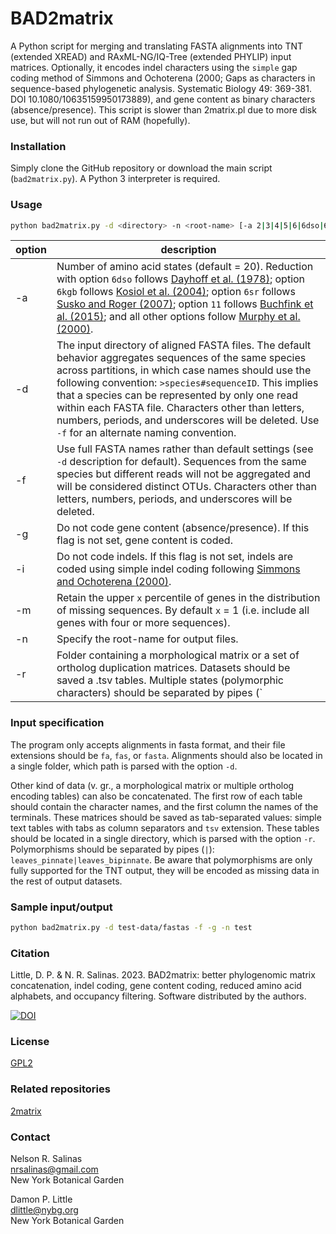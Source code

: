 # BAD2matrix

A Python script for merging and translating FASTA alignments into TNT (extended XREAD) and RAxML-NG/IQ-Tree (extended PHYLIP) input matrices. Optionally, it encodes indel characters using the `simple` gap coding method of Simmons and Ochoterena (2000; Gaps as characters in sequence-based phylogenetic analysis. Systematic Biology 49: 369-381. DOI 10.1080/10635159950173889), and gene content as binary characters (absence/presence). This script is slower than 2matrix.pl due to more disk use, but will not run out of RAM (hopefully).

### Installation

Simply clone the GitHub repository or download the main script (`bad2matrix.py`). A Python 3 interpreter is required.

### Usage

```bash
python bad2matrix.py -d <directory> -n <root-name> [-a 2|3|4|5|6|6dso|6kgb|6sr|8|10|11|12|15|18|20] [-f] [-g] [-i] [-m int] [-t <directory>]
```

| option | description |
| --- | --- |
-a | Number of amino acid states (default = 20). Reduction with option `6dso` follows [Dayhoff et al. (1978)](http://chagall.med.cornell.edu/BioinfoCourse/PDFs/Lecture2/Dayhoff1978.pdf); option `6kgb` follows [Kosiol et al. (2004)](https://doi.org/10.1016/j.jtbi.2003.12.010); option `6sr` follows [Susko and Roger (2007)](https://doi.org/10.1093/molbev/msm144); option `11` follows [Buchfink et al. (2015)](https://doi.org/10.1038/nmeth.3176); and all other options follow [Murphy et al. (2000)](https://doi.org/10.1093/protein/13.3.149).
-d | The input directory of aligned FASTA files. The default behavior aggregates sequences of the same species across partitions, in which case names should use the following convention: `>species#sequenceID`. This implies that a species can be represented by only one read within each FASTA file. Characters other than letters, numbers, periods, and underscores will be deleted. Use `-f` for an alternate naming convention.
-f | Use full FASTA names rather than default settings (see `-d` description for default). Sequences from the same species but different reads will not be aggregated and will be considered distinct OTUs. Characters other than letters, numbers, periods, and underscores will be deleted.
-g | Do not code gene content (absence/presence). If this flag is not set, gene content is coded.
-i | Do not code indels. If this flag is not set, indels are coded using simple indel coding following [Simmons and Ochoterena (2000)](https://doi.org/10.1080/10635159950173889).
-m | Retain the upper `x` percentile of genes in the distribution of missing sequences. By default `x` = 1 (i.e. include all genes with four or more sequences).
-n | Specify the root-name for output files.
-r | Folder containing a morphological matrix or a set of ortholog duplication matrices. Datasets should be saved a .tsv tables. Multiple states (polymorphic characters) should be separated by pipes (`|`).

### Input specification

The program only accepts alignments in fasta format, and their file extensions should be `fa`, `fas`, or `fasta`. Alignments should also be located in a single folder, which path is parsed with the option `-d`.

Other kind of data (v. gr., a morphological matrix or multiple ortholog encoding tables) can also be concatenated. The first row of each table should contain the character names, and the first column the names of the terminals. These matrices should be saved as tab-separated values: simple text tables with tabs as column separators and `tsv` extension. These tables should be located in a single directory, which is parsed with the option `-r`. Polymorphisms should be separated by pipes (`|`): `leaves_pinnate|leaves_bipinnate`. Be aware that polymorphisms are only fully supported for the TNT output, they will be encoded as missing data in the rest of output datasets.

### Sample input/output

```bash
python bad2matrix.py -d test-data/fastas -f -g -n test
```

### Citation

Little, D. P. & N. R. Salinas. 2023. BAD2matrix: better phylogenomic matrix concatenation, indel coding, gene content coding, reduced amino acid alphabets, and occupancy filtering. Software distributed by the authors.

[![DOI](https://zenodo.org/badge/dpl10.svg)](https://zenodo.org/badge/10.5281/zenodo.10028408/dpl10)

### License

[GPL2](https://github.com/dpl10/BAD2matrix/blob/master/LICENSE)

### Related repositories

[2matrix](https://github.com/nrsalinas/2matrix)

### Contact

Nelson R. Salinas  
nrsalinas@gmail.com  
New York Botanical Garden  

Damon P. Little  
dlittle@nybg.org  
New York Botanical Garden  

